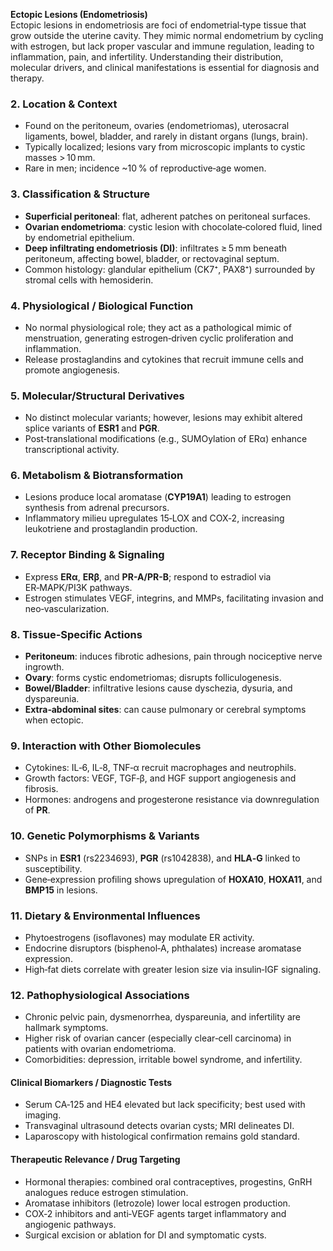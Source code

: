 **Ectopic Lesions (Endometriosis)**  
Ectopic lesions in endometriosis are foci of endometrial‑type tissue that grow outside the uterine cavity. They mimic normal endometrium by cycling with estrogen, but lack proper vascular and immune regulation, leading to inflammation, pain, and infertility. Understanding their distribution, molecular drivers, and clinical manifestations is essential for diagnosis and therapy.

### 2. Location & Context  
- Found on the peritoneum, ovaries (endometriomas), uterosacral ligaments, bowel, bladder, and rarely in distant organs (lungs, brain).  
- Typically localized; lesions vary from microscopic implants to cystic masses > 10 mm.  
- Rare in men; incidence ~10 % of reproductive‑age women.

### 3. Classification & Structure  
- **Superficial peritoneal**: flat, adherent patches on peritoneal surfaces.  
- **Ovarian endometrioma**: cystic lesion with chocolate‑colored fluid, lined by endometrial epithelium.  
- **Deep infiltrating endometriosis (DI)**: infiltrates ≥ 5 mm beneath peritoneum, affecting bowel, bladder, or rectovaginal septum.  
- Common histology: glandular epithelium (CK7⁺, PAX8⁺) surrounded by stromal cells with hemosiderin.

### 4. Physiological / Biological Function  
- No normal physiological role; they act as a pathological mimic of menstruation, generating estrogen‑driven cyclic proliferation and inflammation.  
- Release prostaglandins and cytokines that recruit immune cells and promote angiogenesis.

### 5. Molecular/Structural Derivatives  
- No distinct molecular variants; however, lesions may exhibit altered splice variants of **ESR1** and **PGR**.  
- Post‑translational modifications (e.g., SUMOylation of ERα) enhance transcriptional activity.

### 6. Metabolism & Biotransformation  
- Lesions produce local aromatase (**CYP19A1**) leading to estrogen synthesis from adrenal precursors.  
- Inflammatory milieu upregulates 15‑LOX and COX‑2, increasing leukotriene and prostaglandin production.

### 7. Receptor Binding & Signaling  
- Express **ERα**, **ERβ**, and **PR-A/PR-B**; respond to estradiol via ER‑MAPK/PI3K pathways.  
- Estrogen stimulates VEGF, integrins, and MMPs, facilitating invasion and neo‑vascularization.

### 8. Tissue‑Specific Actions  
- **Peritoneum**: induces fibrotic adhesions, pain through nociceptive nerve ingrowth.  
- **Ovary**: forms cystic endometriomas; disrupts folliculogenesis.  
- **Bowel/Bladder**: infiltrative lesions cause dyschezia, dysuria, and dyspareunia.  
- **Extra‑abdominal sites**: can cause pulmonary or cerebral symptoms when ectopic.

### 9. Interaction with Other Biomolecules  
- Cytokines: IL‑6, IL‑8, TNF‑α recruit macrophages and neutrophils.  
- Growth factors: VEGF, TGF‑β, and HGF support angiogenesis and fibrosis.  
- Hormones: androgens and progesterone resistance via downregulation of **PR**.

### 10. Genetic Polymorphisms & Variants  
- SNPs in **ESR1** (rs2234693), **PGR** (rs1042838), and **HLA‑G** linked to susceptibility.  
- Gene‑expression profiling shows upregulation of **HOXA10**, **HOXA11**, and **BMP15** in lesions.

### 11. Dietary & Environmental Influences  
- Phytoestrogens (isoflavones) may modulate ER activity.  
- Endocrine disruptors (bisphenol‑A, phthalates) increase aromatase expression.  
- High‑fat diets correlate with greater lesion size via insulin‑IGF signaling.

### 12. Pathophysiological Associations  
- Chronic pelvic pain, dysmenorrhea, dyspareunia, and infertility are hallmark symptoms.  
- Higher risk of ovarian cancer (especially clear‑cell carcinoma) in patients with ovarian endometrioma.  
- Comorbidities: depression, irritable bowel syndrome, and infertility.

#### Clinical Biomarkers / Diagnostic Tests  
- Serum CA‑125 and HE4 elevated but lack specificity; best used with imaging.  
- Transvaginal ultrasound detects ovarian cysts; MRI delineates DI.  
- Laparoscopy with histological confirmation remains gold standard.

#### Therapeutic Relevance / Drug Targeting  
- Hormonal therapies: combined oral contraceptives, progestins, GnRH analogues reduce estrogen stimulation.  
- Aromatase inhibitors (letrozole) lower local estrogen production.  
- COX‑2 inhibitors and anti‑VEGF agents target inflammatory and angiogenic pathways.  
- Surgical excision or ablation for DI and symptomatic cysts.